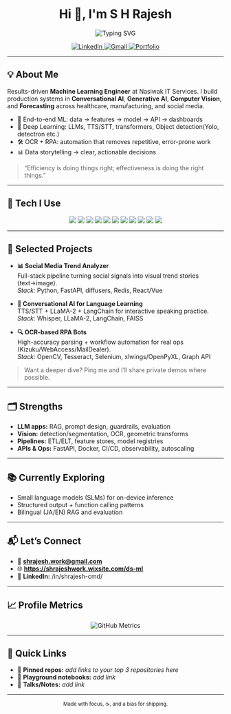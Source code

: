 <!-- Profile README for @Github-Rajesh -->
<h1 align="center">Hi 👋, I'm S H Rajesh</h1>

<p align="center">
  <!-- Optional typing banner (can remove if you prefer fully-static assets) -->
  <img src="https://readme-typing-svg.demolab.com?font=Fira+Code&size=22&duration=3000&pause=500&color=FF00D4&center=true&vCenter=true&width=520&lines=Machine+Learning+Engineer;GenAI+Engineer;Computer+Vision+Developer" alt="Typing SVG" />
</p>

<p align="center">
  <a href="https://www.linkedin.com/in/shrajesh-cmd/">
    <img alt="LinkedIn" src="https://img.shields.io/badge/LinkedIn-S.H.Rajesh-0077B5?style=for-the-badge&logo=linkedin&logoColor=white">
  </a>
  <a href="mailto:shrajesh.work@gmail.com">
    <img alt="Gmail" src="https://img.shields.io/badge/Email-shrajesh.work%40gmail.com-D14836?style=for-the-badge&logo=gmail&logoColor=white">
  </a>
  <a href="https://shrajeshwork.wixsite.com/ds-ml">
    <img alt="Portfolio" src="https://img.shields.io/badge/Portfolio-Visit-333?style=for-the-badge&logo=google-chrome&logoColor=white">
  </a>
</p>

---

## 💡 About Me
Results-driven **Machine Learning Engineer** at Nasiwak IT Services. I build production systems in **Conversational AI**, **Generative AI**, **Computer Vision**, and **Forecasting** across healthcare, manufacturing, and social media.

- 🔭 End-to-end ML: data → features → model → API → dashboards  
- 🧠 Deep Learning: LLMs, TTS/STT, transformers, Object detection(Yolo, detectron etc.)
- 🛠️ OCR + RPA: automation that removes repetitive, error-prone work  
- 📊 Data storytelling → clear, actionable decisions

> “Efficiency is doing things right; effectiveness is doing the right things.”

---

## 🧰 Tech I Use
<p align="center">
  <img src="https://img.shields.io/badge/Python-3776AB?style=flat-square&logo=python&logoColor=white"/>
  <img src="https://img.shields.io/badge/PySpark-E25A1C?style=flat-square&logo=apache-spark&logoColor=white"/>
  <img src="https://img.shields.io/badge/SQL-4479A1?style=flat-square&logo=postgresql&logoColor=white"/>
  <img src="https://img.shields.io/badge/TensorFlow-FF6F00?style=flat-square&logo=tensorflow&logoColor=white"/>
  <img src="https://img.shields.io/badge/PyTorch-EE4C2C?style=flat-square&logo=pytorch&logoColor=white"/>
  <img src="https://img.shields.io/badge/OpenCV-5C3EE8?style=flat-square&logo=opencv&logoColor=white"/>
  <img src="https://img.shields.io/badge/LangChain-1C1C1C?style=flat-square&logo=chainlink&logoColor=white"/>
  <img src="https://img.shields.io/badge/FastAPI-009688?style=flat-square&logo=fastapi&logoColor=white"/>
  <img src="https://img.shields.io/badge/Databricks-E36209?style=flat-square&logo=databricks&logoColor=white"/>
  <img src="https://img.shields.io/badge/Docker-2496ED?style=flat-square&logo=docker&logoColor=white"/>
  <img src="https://img.shields.io/badge/AWS-232F3E?style=flat-square&logo=amazon-aws&logoColor=white"/>
</p>

---

## 🚀 Selected Projects
- **📊 Social Media Trend Analyzer**  
  Full-stack pipeline turning social signals into visual trend stories (text→image).  
  *Stack:* Python, FastAPI, diffusers, Redis, React/Vue

- **🤖 Conversational AI for Language Learning**  
  TTS/STT + LLaMA-2 + LangChain for interactive speaking practice.  
  *Stack:* Whisper, LLaMA-2, LangChain, FAISS 

- **🔍 OCR-based RPA Bots**  
  High-accuracy parsing + workflow automation for real ops (Kizuku/WebAccess/MailDealer).  
  *Stack:* OpenCV, Tesseract, Selenium, xlwings/OpenPyXL, Graph API

> Want a deeper dive? Ping me and I’ll share private demos where possible.

---

## 🗂️ Strengths
- **LLM apps:** RAG, prompt design, guardrails, evaluation  
- **Vision:** detection/segmentation, OCR, geometric transforms  
- **Pipelines:** ETL/ELT, feature stores, model registries  
- **APIs & Ops:** FastAPI, Docker, CI/CD, observability, autoscaling

---

## 📚 Currently Exploring
- Small language models (SLMs) for on-device inference  
- Structured output + function calling patterns  
- Bilingual (JA/EN) RAG and evaluation

---

## 📬 Let’s Connect
- 📧 **shrajesh.work@gmail.com**  
- 🌐 **https://shrajeshwork.wixsite.com/ds-ml**  
- 💬 **LinkedIn:** /in/shrajesh-cmd/

---

## 📈 Profile Metrics
<p align="center">
  <img src="https://raw.githubusercontent.com/Github-Rajesh/Github-Rajesh/main/metrics.svg" alt="GitHub Metrics" />
</p>

---

## 📌 Quick Links
- 🔎 **Pinned repos:** _add links to your top 3 repositories here_  
- 🧪 **Playground notebooks:** _add link_  
- 📝 **Talks/Notes:** _add link_

---

<p align="center">
  <sub>Made with focus, ☕, and a bias for shipping.</sub>
</p>


